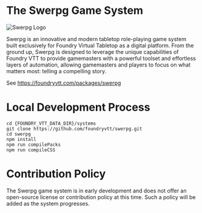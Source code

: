 # The Swerpg Game System

![Swerpg Logo](https://raw.githubusercontent.com/foundryvtt/swerpg/master/ui/banner.webp)

Swerpg is an innovative and modern tabletop role-playing game system built exclusively for Foundry Virtual Tabletop as a digital platform. From the ground up, Swerpg is designed to leverage the unique capabilities of Foundry VTT to provide gamemasters with a powerful toolset and effortless layers of automation, allowing gamemasters and players to focus on what matters most: telling a compelling story.

See https://foundryvtt.com/packages/swerpg

# Local Development Process
```
cd {FOUNDRY_VTT_DATA_DIR}/systems
git clone https://github.com/foundryvtt/swerpg.git
cd swerpg
npm install
npm run compilePacks
npm run compileCSS
```

# Contribution Policy
The Swerpg game system is in early development and does not offer an open-source license or contribution policy at this time. Such a policy will be added as the system progresses.
